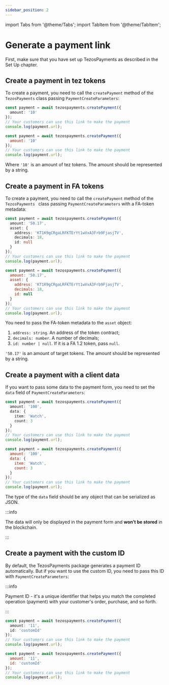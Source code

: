 ```yaml
---
sidebar_position: 2
---
```

import Tabs from '@theme/Tabs';
import TabItem from '@theme/TabItem';

# Generate a payment link
First, make sure that you have set up TezosPayments as described in the Set Up chapter.

## Create a payment in tez tokens
To create a payment, you need to call the `createPayment` method of the `TezosPayments` class passing `PaymentCreateParameters`:

<Tabs>
<TabItem value="typescript" label="TypeScript">

```ts
const payment = await tezospayments.createPayment({
  amount: '10'
});
// Your customers can use this link to make the payment
console.log(payment.url);
```

</TabItem>

<TabItem value="javascript" label="JavaScript">

```js
const payment = await tezospayments.createPayment({
  amount: '10'
});
// Your customers can use this link to make the payment
console.log(payment.url);
```

</TabItem>
</Tabs>

Where `'10'` is an amount of tez tokens. The amount should be represented by a string.

## Create a payment in FA tokens
To create a payment, you need to call the `createPayment` method of the `TezosPayments ` class passing `PaymentCreateParameters` with a FA-token metadata:

<Tabs>
<TabItem value="typescript" label="TypeScript">

```ts {3-7}
const payment = await tezospayments.createPayment({
  amount: '50.17',
  asset: {
    address: 'KT1K9gCRgaLRFKTErYt1wVxA3Frb9FjasjTV',
    decimals: 18,
    id: null
  }
});
// Your customers can use this link to make the payment
console.log(payment.url);
```

</TabItem>

<TabItem value="javascript" label="JavaScript">

```js {3-7}
const payment = await tezospayments.createPayment({
  amount: '50.17',
  asset: {
    address: 'KT1K9gCRgaLRFKTErYt1wVxA3Frb9FjasjTV',
    decimals: 18,
    id: null
  }
});
// Your customers can use this link to make the payment
console.log(payment.url);
```

</TabItem>
</Tabs>

You need to pass the FA-token metadata to the `asset` object:
1. `address: string`. An address of the token contract;
2. `decimals: number`. A number of decimals;
3. `id: number | null`. If it is a FA 1.2 token, pass `null`.

`'50.17'` is an amount of target tokens. The amount should be represented by a string.

## Create a payment with a client data
If you want to pass some data to the payment form, you need to set the `data` field of `PaymentCreateParameters`:

<Tabs>
<TabItem value="typescript" label="TypeScript">

```ts {3-6}
const payment = await tezospayments.createPayment({
  amount: '100',
  data: {
    item: 'Watch',
    count: 3
  }
});
// Your customers can use this link to make the payment
console.log(payment.url);
```

</TabItem>

<TabItem value="javascript" label="JavaScript">

```js {3-6}
const payment = await tezospayments.createPayment({
  amount: '100',
  data: {
    item: 'Watch',
    count: 3
  }
});
// Your customers can use this link to make the payment
console.log(payment.url);
```

</TabItem>
</Tabs>

The type of the `data` field should be any object that can be serialized as JSON.

:::info

The data will only be displayed in the payment form and **won’t be stored** in the blockchain.

:::

## Create a payment with the custom ID
By default, the TezosPayments package generates a payment ID automatically. But if you want to use the custom ID, you need to pass this ID with `PaymentCreateParameters`:

:::info

Payment ID - it's a unique identifier that helps you match the completed operation (payment) with your customer's order, purchase, and so forth.

:::

<Tabs>
<TabItem value="typescript" label="TypeScript">

```ts  {3}
const payment = await tezospayments.createPayment({
  amount: '11',
  id: 'customId'
});
// Your customers can use this link to make the payment
console.log(payment.url);
```

</TabItem>

<TabItem value="javascript" label="JavaScript">

```js  {3}
const payment = await tezospayments.createPayment({
  amount: '11',
  id: 'customId'
});
// Your customers can use this link to make the payment
console.log(payment.url);
```

</TabItem>
</Tabs>
